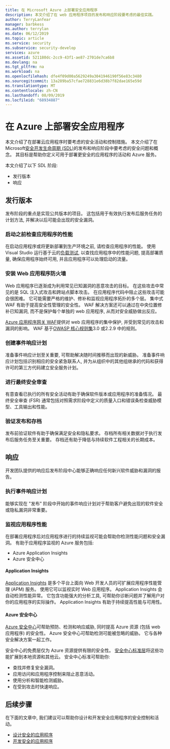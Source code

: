 ```yaml
---
title: 在 Microsoft Azure 上部署安全应用程序
description: 本文介绍了在 web 应用程序项目的发布和响应阶段要考虑的最佳实践。
author: TerryLanfear
manager: barbkess
ms.author: terrylan
ms.date: 06/12/2019
ms.topic: article
ms.service: security
ms.subservice: security-develop
services: azure
ms.assetid: 521180dc-2cc9-43f1-ae87-2701de7ca6b8
ms.devlang: na
ms.tgt_pltfrm: na
ms.workload: na
ms.openlocfilehash: dfe4f09d00a5629249a3041946190f56e83c3480
ms.sourcegitcommit: 13a289ba57cfae728831e6d38b7f82dae165e59d
ms.translationtype: MT
ms.contentlocale: zh-CN
ms.lasthandoff: 08/09/2019
ms.locfileid: "68934887"
---
```

# <a name="deploy-secure-applications-on-azure"></a>在 Azure 上部署安全应用程序
本文介绍了在部署云应用程序时要考虑的安全活动和控制措施。 本文介绍了在 Microsoft[安全开发生命周期 (SDL)](https://msdn.microsoft.com/library/windows/desktop/84aed186-1d75-4366-8e61-8d258746bopq.aspx)的发布和响应阶段中要考虑的安全问题和概念。 其目标是帮助你定义可用于部署更安全的应用程序的活动和 Azure 服务。

本文介绍了以下 SDL 阶段:

- 发行版本
- 响应

## <a name="release"></a>发行版本
发布阶段的重点是实现公共版本的项目。
这包括用于有效执行发布后服务任务的计划方法, 并解决以后可能会出现的安全漏洞。

### <a name="check-your-applications-performance-before-you-launch"></a>启动之前检查应用程序的性能

在启动应用程序或将更新部署到生产环境之前, 请检查应用程序的性能。 使用 Visual Studio 运行基于云的[负载测试](https://www.visualstudio.com/docs/test/performance-testing/getting-started/getting-started-with-performance-testing), 以查找应用程序中的性能问题, 提高部署质量, 确保应用程序始终可用, 并且应用程序可以处理启动的流量。

### <a name="install-a-web-application-firewall"></a>安装 Web 应用程序防火墙

Web 应用程序已逐渐成为利用常见已知漏洞的恶意攻击的目标。 在这些攻击中常见的是 SQL 注入式攻击和跨站点脚本攻击。 在应用程序代码中阻止这些攻击可能会很困难。 它可能需要严格的维护、修补和监视应用程序拓扑的多个层。 集中式 WAF 有助于提高安全性管理的安全性。 WAF 解决方案还可以通过在中央位置修补已知漏洞, 而不是保护每个单独的 web 应用程序, 从而对安全威胁做出反应。

[Azure 应用程序网关 WAF](../../application-gateway/waf-overview.md)提供对 web 应用程序的集中保护, 并受到常见的攻击和漏洞的影响。 WAF 基于[OWASP 核心规则集](https://www.owasp.org/index.php/Category:OWASP_ModSecurity_Core_Rule_Set_Project)3.0 或2.2.9 中的规则。

### <a name="create-an-incident-response-plan"></a>创建事件响应计划

准备事件响应计划至关重要, 可帮助解决随时间推移而出现的新威胁。 准备事件响应计划包括识别相应的安全紧急联系人, 并为从组织中的其他组继承的代码和获得许可的第三方代码建立安全服务计划。

### <a name="conduct-a-final-security-review"></a>进行最终安全审查

有意查看已执行的所有安全活动有助于确保软件版本或应用程序的准备情况。 最终安全审查 (FSR) 通常包括对照需求阶段中定义的质量入口和错误条检查威胁模型、工具输出和性能。

### <a name="certify-release-and-archive"></a>验证发布和存档

发布前验证软件有助于确保满足安全和隐私要求。 存档所有相关数据对于执行发布后服务任务至关重要。 存档还有助于降低与持续软件工程相关的长期成本。

## <a name="response"></a>响应
开发团队提供的响应后发布阶段中心能够正确响应任何新兴软件威胁和漏洞的报告。

### <a name="execute-the-incident-response-plan"></a>执行事件响应计划

能够实现在 "发布" 阶段中开始的事件响应计划对于帮助客户避免出现的软件安全或隐私漏洞非常重要。

### <a name="monitor-application-performance"></a>监视应用程序性能

在部署应用程序后对应用程序进行的持续监视可能会帮助你检测性能问题和安全漏洞。
有助于应用程序监视的 Azure 服务包括:

  - Azure Application Insights
  - Azure 安全中心

#### <a name="application-insights"></a>Application Insights

[Application Insights](../../azure-monitor/app/app-insights-overview.md) 是多个平台上面向 Web 开发人员的可扩展应用程序性能管理 (APM) 服务。 使用它可以监视实时 Web 应用程序。 Application Insights 会自动检测性能异常。 它包含功能强大的分析工具, 可帮助你诊断问题并了解用户对你的应用程序的实际操作。 Application Insights 有助于持续提高性能与可用性。

#### <a name="azure-security-center"></a>Azure 安全中心

[Azure 安全中心](../../security-center/security-center-intro.md)可帮助预防、检测和响应威胁, 同时提高 Azure 资源 (包括 web 应用程序) 的安全性。 Azure 安全中心可帮助检测可能被忽略的威胁。 它与各种安全解决方案一起工作。

安全中心的免费层仅为 Azure 资源提供有限的安全性。 [安全中心标准层](../../security-center/security-center-onboarding.md)将这些功能扩展到本地资源和其他云。
安全中心标准可帮助你:

  - 查找并修复安全漏洞。
  - 应用访问和应用程序控制来阻止恶意活动。
  - 使用分析和智能检测威胁。
  - 在受到攻击时快速响应。

## <a name="next-steps"></a>后续步骤
在下面的文章中, 我们建议可以帮助你设计和开发安全应用程序的安全控制和活动。

- [设计安全的应用程序](secure-design.md)
- [开发安全的应用程序](secure-develop.md)
